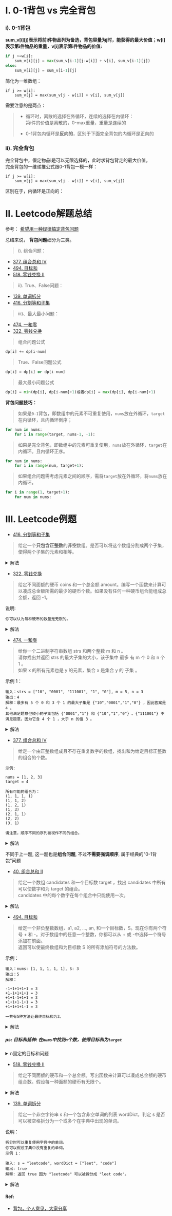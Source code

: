 # I. 0-1背包 vs 完全背包

### i). 0-1背包

**sum_v[i][j]表示将前i件物品列为备选，背包容量为j时，能获得的最大价值；w[i]表示第i件物品的重量，v[i]表示第i件物品的价值:**

```python
if j >=w[i]:
    sum_v[i][j] = max(sum_v[i-1][j-w[i]] + v[i], sum_v[i-1][j])
else:
    sum_v[i][j] = sum_v[i-1][j]
```
简化为一维数组：
```python3
if j >= w[i]:
    sum_v[j] = max(sum_v[j - w[i]] + v[i], sum_v[j])
```
需要注意的是两点：
> * 循环时，离散的选择在外循环，连续的选择在内循环：        
第i件的价值是离散的，0-max重量，重量是连续的
>         
> * 0-1背包内循环是**反向的**，区别于下面完全背包的内循环是正向的

### ii). 完全背包
完全背包中，假定物品i是可以无限选择的，此时求背包背走的最大价值。   
完全背包的一维递推公式跟0-1背包一模一样：
```python3
if j >= w[i]:
    sum_v[j] = max(sum_v[j - w[i]] + v[i], sum_v[j])
```

区别在于，内循环是正向的：

# II. Leetcode解题总结

参考： [希望用一种规律搞定背包问题](https://leetcode-cn.com/problems/combination-sum-iv/solution/xi-wang-yong-yi-chong-gui-lu-gao-ding-bei-bao-wen-/)

总结来说， **背包问题**细分为三类。

>i). 组合问题：      
- [377. 组合总和 Ⅳ](https://leetcode-cn.com/problems/combination-sum-iv)      
- [494. 目标和](https://leetcode-cn.com/problems/target-sum)     
- [518. 零钱兑换 II](https://leetcode-cn.com/problems/coin-change-2)     

>ii). True、False问题：     
- [139. 单词拆分](https://leetcode-cn.com/problems/word-break)     
- [416. 分割等和子集](https://leetcode-cn.com/problems/partition-equal-subset-sum)

>iii)、最大最小问题：       
- [474. 一和零](https://leetcode-cn.com/problems/ones-and-zeroes)      
- [322. 零钱兑换](https://leetcode-cn.com/problems/coin-change)


>组合问题公式
```python
dp[i] += dp[i-num]
```

>True、False问题公式
```python
dp[i] = dp[i] or dp[i-num]
```

>最大最小问题公式
```python
dp[i] = min(dp[i], dp[i-num]+1)或者dp[i] = max(dp[i], dp[i-num]+1)
```

**背包问题技巧：**
>如果是`0-1`背包，即数组中的元素不可重复使用，`nums`放在外循环，`target`在内循环，且内循环倒序；
```python
for num in nums:
    for i in range(target, nums-1, -1):
```

>如果是完全背包，即数组中的元素可重复使用，`nums`放在外循环，`target`在内循环。且内循环正序。
```python
for num in nums:
    for i in range(num, target+1):
```

>如果组合问题需考虑元素之间的顺序，需将`target`放在外循环，将`nums`放在内循环。
```python
for i in range(1, target+1):
    for num in nums:
```

# III. Leetcode例题

- [416. 分割等和子集](https://leetcode-cn.com/problems/partition-equal-subset-sum/)

> 给定一个**只包含正整数**的**非空**数组。是否可以将这个数组分割成两个子集，使得两个子集的元素和相等。

<details>
    <summary>解法</summary>
    
```python3
# 1. 如果nums的总和为奇数，则不可能分为两个和相等的子数组
# 2. 如果nums的总和为偶数，则等价于：从nums中选出如果个子数组，使得其总和等于 SUM/2
#    这时，等价于 0-1 背包问题。
class Solution:
    def canPartition(self, nums: List[int]) -> bool:
        SUM = sum(nums)
        # 如果nums的总和为奇数，则不可分，返回False
        if SUM & 1:
            return False
        # 套用 0-1 背包问题：从nums中选择若干元素，使得它们构成的子数组总和等于 SUM/2
        SUM = SUM // 2
        res = [False] * (SUM + 1)
        # dp的base case
        res[0] = True
        # 1. 离散的选择作为外循环
        for num in nums:
            # 2. 0-1 背包是内循环反向迭代
            for j in range(SUM, num - 1, -1):
                res[j] = res[j] or res[j - num]
        return res[SUM]
```

</details>


   
- [322. 零钱兑换](https://leetcode-cn.com/problems/coin-change/)    
> 给定不同面额的硬币 coins 和一个总金额 amount。编写一个函数来计算可以凑成总金额所需的最少的硬币个数。如果没有任何一种硬币组合能组成总金额，返回 -1。

说明:

```shell
你可以认为每种硬币的数量是无限的。
```

<details>
    <summary>解法</summary>
    
```python3
class Solution(object):
    def coinChange(self, coins, amount):
        """
        :type coins: List[int]
        :type amount: int
        :rtype: int
        """
        if not coins or amount < 1: return 0
        dp = [amount + 1] * (amount + 1)
        dp[0] = 0
        # 1. 离散的在外循环
        for coin in coins:
            # 2. 内循环是正向的
            for i in range(coin, amount + 1):
                dp[i] = min(dp[i], dp[i - coin] + 1)
        return -1 if dp[amount] > amount else dp[amount]
```

</details>

- [474. 一和零](https://leetcode-cn.com/problems/ones-and-zeroes)   
> 给你一个二进制字符串数组 strs 和两个整数 m 和 n 。           
请你找出并返回 strs 的最大子集的大小，该子集中 最多 有 m 个 0 和 n 个 1 。         
如果 x 的所有元素也是 y 的元素，集合 x 是集合 y 的 子集 。

示例 1：
```shell script
输入：strs = ["10", "0001", "111001", "1", "0"], m = 5, n = 3
输出：4
解释：最多有 5 个 0 和 3 个 1 的最大子集是 {"10","0001","1","0"} ，因此答案是 4 。
其他满足题意但较小的子集包括 {"0001","1"} 和 {"10","1","0"} 。{"111001"} 不满足题意，因为它含 4 个 1 ，大于 n 的值 3 。
```

<details>
    <summary>解法</summary>
    
```python
class Solution:
    def findMaxForm(self, strs: List[str], m: int, n: int) -> int:
        dp = [[0 for _ in range(n + 1)] for _ in range(m + 1)]
        # 备选物件在外循环
        for s in strs:
            cnt0 = s.count('0')
            cnt1 = s.count('1')
            # 连续的背包重量在内循环
            # 0-1背包是逆序遍历，且到当前物件重量止，而完全背包则为正序
            for i in range(m, cnt0 - 1, -1):
                for j in range(n, cnt1 - 1, -1):
                    dp[i][j] = max(dp[i][j], dp[i - cnt0][j - cnt1] + 1)
        return dp[-1][-1]
```

</details>
 
- [377. 组合总和 Ⅳ](https://leetcode-cn.com/problems/combination-sum-iv) 
> 给定一个由正整数组成且不存在重复数字的数组，找出和为给定目标正整数的组合的个数。
```
示例:

nums = [1, 2, 3]
target = 4

所有可能的组合为：
(1, 1, 1, 1)
(1, 1, 2)
(1, 2, 1)
(1, 3)
(2, 1, 1)
(2, 2)
(3, 1)

请注意，顺序不同的序列被视作不同的组合。
```

<details>
    <summary>解法</summary>
    
```python
class Solution:
    def combinationSum4(self, nums: List[int], target: int) -> int:
        dp = [0] * (target + 1)
        dp[0] = 1
        for i in range(1, target + 1):
            for num in nums:
                if i >= num:
                    dp[i] += dp[i - num]
        return dp[-1]
```

</details>

不同于上一题, 这一题也是**组合问题**, 不过**不需要强调顺序**, 属于经典的"0-1背包"问题
- [40. 组合总和 II](https://leetcode-cn.com/problems/combination-sum-ii/)
> 给定一个数组 candidates 和一个目标数 target ，找出 candidates 中所有可以使数字和为 target 的组合。				
candidates 中的每个数字在每个组合中只能使用一次。
<details>
    <summary>解法</summary>
    
```python
class Solution:
    def combinationSum2(self, candidates: List[int], target: int) -> List[List[int]]:
        dp = collections.defaultdict(list)
        for candi in candidates:                        # 0-1背包, 不是强调顺序的"组合-背包"问题
            for t in range(target, candi - 1, -1):
                if t == candi and [candi] not in dp[t]:
                    dp[t].append([candi])               # base case
                for k in dp[t - candi]:
                    tmp = sorted(k + [candi])           # 避免重复, 所有需要先排序
                    if tmp not in dp[t]:
                        dp[t].append(tmp)
        return dp[target]
```
</details>



- [494. 目标和](https://leetcode-cn.com/problems/target-sum)     
> 给定一个非负整数数组，a1, a2, ..., an, 和一个目标数，S。现在你有两个符号 + 和 -。对于数组中的任意一个整数，你都可以从 + 或 -中选择一个符号添加在前面。         
返回可以使最终数组和为目标数 S 的所有添加符号的方法数。

示例：
```shell
输入：nums: [1, 1, 1, 1, 1], S: 3
输出：5
解释：

-1+1+1+1+1 = 3
+1-1+1+1+1 = 3
+1+1-1+1+1 = 3
+1+1+1-1+1 = 3
+1+1+1+1-1 = 3

一共有5种方法让最终目标和为3。
```
<details>
    <summary>解法</summary>
    
```python
class Solution:
    def findTargetSumWays(self, nums: List[int], S: int) -> int:
        # 典型01背包问题：nums中找到若干个数，使得总和为SUM
        def helper(nums, SUM):
            dp = [0] * (SUM + 1)
            dp[0] = 1
            for num in nums:
                for i in range(SUM, num - 1, -1):
                    dp[i] += dp[i - num]
            return dp[-1]
        """ 
        原题等价于：在nums中找到正数子集P， 和负数子集N，使得:
        P - N = S
        从而，P + N + P - N = P + N + S
        所以， P = (S + SUM) // 2
        进而，转化为01背包问题：从nums中找到正数子集P
        """
        SUM = sum(nums)
        if S > SUM or S < -SUM or (S + SUM) & 1:
            return 0
        return helper(nums, (SUM + S) >> 1)
```

</details>

##### ps: **目标和**延伸: 在`nums`中找到`n`个数，使得目标和为`target`
<details>
    <summary> n固定的目标和问题 </summary>
    
```python
# dp解法一：常规的写法
    def findTargetSumWays(nums, n, target):
        # nums是只读的, nums是非负数数组, target > 0
        if target > len(nums): return 0
        # 初始化，长度为0的0个数一定存在，故为True
        length, dp = len(nums), {(0, 0): True}
        for i in range(1, length + 1):
            for j in range(target, -1, -1):
                dp[(i, j)] = dp[(i, j)] or dp.get((i - 1, j - nums[i - 1]), False)
        return dp[(length, target)]
		
# dp解法二： 递归写法
    def findTargetSumWays(nums, n, target):
        # nums可读写
        nums.sort()
        def dfs(begin, n, target):
            if n == 0: return target == 0
            # 不可能存在
            if nums[begin] * n > target: return False
            for i in range(begin, len(A) - n + 1):
	    	# 去重
                if i > begin and nums[i] == nums[i - 1]: continue
                if dfs(i + 1, n - 1, target - nums[i]): return True
            return False
	return dfs(0, n, target)
```

</details>

- [518. 零钱兑换 II](https://leetcode-cn.com/problems/coin-change-2) 
> 给定不同面额的硬币和一个总金额。写出函数来计算可以凑成总金额的硬币组合数。假设每一种面额的硬币有无限个。    
<details>
    <summary>解法</summary>
    
```python
class Solution:
    def change(self, amount: int, coins: List[int]) -> int:
        dp = [0] * (amount + 1)
        dp[0] = 1
        for coin in coins:
            for i in range(coin, amount + 1):
                dp[i] += dp[i - coin]
        return dp[-1]
```

</details>
 
- [139. 单词拆分](https://leetcode-cn.com/problems/word-break)
> 给定一个非空字符串 s 和一个包含非空单词的列表 wordDict，判定 s 是否可以被空格拆分为一个或多个在字典中出现的单词。

说明：
```shell
拆分时可以重复使用字典中的单词。
你可以假设字典中没有重复的单词。
示例 1：

输入: s = "leetcode", wordDict = ["leet", "code"]
输出: true
解释: 返回 true 因为 "leetcode" 可以被拆分成 "leet code"。
```
<details>
    <summary>解法</summary>
    
```python
class Solution:
    def wordBreak(self, s: str, wordDict: List[str]) -> bool:
        if not wordDict:
            return False
        if not s:
            return True
        n = len(s)
        dp = [False for _ in range(n + 1)]
        dp[0] = True
        # dp里面的dp[i]表示基1的第i个元素
        for i in range(1, n + 1):
            for j in range(i):
                # s[j:i]是基0的，相当于基1的第j+1个元素开始
                if dp[j] and s[j:i] in wordDict:
                    dp[i] = True
                    break 
        return dp[-1]
```

</details>


#### Ref:
- [背包，个人意见，大家分享](https://leetcode-cn.com/problems/coin-lcci/solution/bei-bao-jiu-jiang-ge-ren-yi-jian-da-jia-fen-xiang-/)
